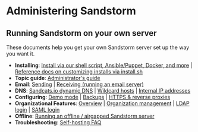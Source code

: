 # Administering Sandstorm

## Running Sandstorm on your own server

These documents help you get your own Sandstorm server set up the way you want it.

* **Installing**: [Install via our shell script, Ansible/Puppet, Docker, and more](install.md) | [Reference docs on customizing installs via install.sh](administering/install-script.md)
* **Topic guide**: [Administrator's guide](administering/guide.md)
* **Email**: [Sending](administering/email.md#outgoing-smtp) | [Receiving (running an email server)](administering/email.md#outbound-email-steps)
* **DNS**: [Sandcats.io dynamic DNS](administering/sandcats.md) | [Wildcard hosts](administering/wildcard.md) | [Internal IP addresses](administering/faq.md#how-do-i-use-sandstorm-with-an-internal-ip-address)
* **Configuring**: [Demo mode](administering/demo.md) | [Backups](administering/backups.md) | [HTTPS & reverse proxies](administering/ssl.md) <!-- [Login providers]() -->
* **Organizational Features**: [Overview](administering/for-work.md) | [Organization management](administering/for-work.md#defining-an-organization-and-its-impact-on-permissions) | [LDAP login](administering/for-work.md#authentication-provider-ldap) | [SAML login](administering/for-work.md#authentication-provider-saml-20)
* **Offline**: [Running an offline / airgapped Sandstorm server](administering/offline.md)
* **Troubleshooting**: [Self-hosting FAQ](administering/faq.md)
